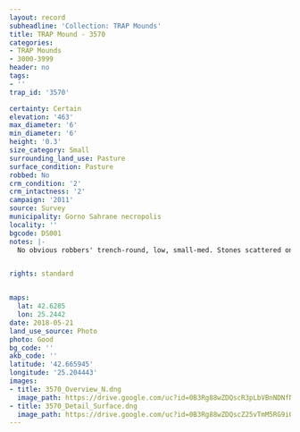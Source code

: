 ```yaml
---
layout: record
subheadline: 'Collection: TRAP Mounds'
title: TRAP Mound - 3570
categories:
- TRAP Mounds
- 3000-3999
header: no
tags:
- ''
trap_id: '3570'

certainty: Certain
elevation: '463'
max_diameter: '6'
min_diameter: '6'
height: '0.3'
size_category: Small
surrounding_land_use: Pasture
surface_condition: Pasture
robbed: No
crm_condition: '2'
crm_intactness: '2'
campaign: '2011'
source: Survey
municipality: Gorno Sahrane necropolis
locality: ''
bgcode: DS001
notes: |-
  No obvious robbers' trench-round, low, small-med. Stones scattered on top. Some damage by agricultural activity.


rights: standard


maps:
  lat: 42.6285
  lon: 25.2442
date: 2018-05-21
land_use_source: Photo
photo: Good
bg_code: ''
akb_code: ''
latitude: '42.665945'
longitude: '25.204443'
images:
- title: 3570_Overview_N.dng
  image_path: https://drive.google.com/uc?id=0B3Rg88wZDQscR3pLbVBnNDNfNnc
- title: 3570_Detail_Surface.dng
  image_path: https://drive.google.com/uc?id=0B3Rg88wZDQscZ25vTmM5RG9iOWM
---
```

